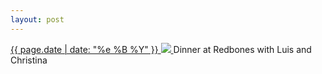 ```yaml
---
layout: post
---
```


<p>
  <a href="/4">
    <time>{{ page.date | date: "%e %B %Y" }}</time>
    <img src="{{ site.assets_url }}/4.jpg">
  </a>
  Dinner at Redbones with Luis and Christina
</p>
